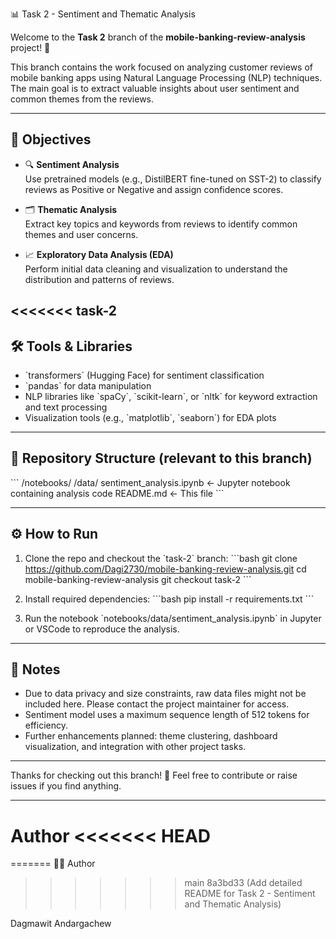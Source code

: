 📊 Task 2 - Sentiment and Thematic Analysis

Welcome to the **Task 2** branch of the **mobile-banking-review-analysis** project! 🚀

This branch contains the work focused on analyzing customer reviews of mobile banking apps using Natural Language Processing (NLP) techniques. The main goal is to extract valuable insights about user sentiment and common themes from the reviews.

---

## 🎯 Objectives

- 🔍 **Sentiment Analysis**  
  Use pretrained models (e.g., DistilBERT fine-tuned on SST-2) to classify reviews as Positive or Negative and assign confidence scores.

- 🗂️ **Thematic Analysis**  
  Extract key topics and keywords from reviews to identify common themes and user concerns.

- 📈 **Exploratory Data Analysis (EDA)**  
  Perform initial data cleaning and visualization to understand the distribution and patterns of reviews.

<<<<<<< task-2
---

## 🛠️ Tools & Libraries

- \`transformers\` (Hugging Face) for sentiment classification  
- \`pandas\` for data manipulation  
- NLP libraries like \`spaCy\`, \`scikit-learn\`, or \`nltk\` for keyword extraction and text processing  
- Visualization tools (e.g., \`matplotlib\`, \`seaborn\`) for EDA plots

---

## 📁 Repository Structure (relevant to this branch)

\`\`\`
/notebooks/
   /data/
      sentiment_analysis.ipynb    ← Jupyter notebook containing analysis code
README.md                       ← This file
\`\`\`

---

## ⚙️ How to Run

1. Clone the repo and checkout the \`task-2\` branch:
   \`\`\`bash
   git clone https://github.com/Dagi2730/mobile-banking-review-analysis.git
   cd mobile-banking-review-analysis
   git checkout task-2
   \`\`\`

2. Install required dependencies:
   \`\`\`bash
   pip install -r requirements.txt
   \`\`\`

3. Run the notebook \`notebooks/data/sentiment_analysis.ipynb\` in Jupyter or VSCode to reproduce the analysis.

---

## 📌 Notes

- Due to data privacy and size constraints, raw data files might not be included here. Please contact the project maintainer for access.
- Sentiment model uses a maximum sequence length of 512 tokens for efficiency.
- Further enhancements planned: theme clustering, dashboard visualization, and integration with other project tasks.

---

Thanks for checking out this branch! 🙌 Feel free to contribute or raise issues if you find anything.

---

Author
<<<<<<< HEAD
=======
=======
👨‍💻 Author
>>>>>>> main
>>>>>>> 8a3bd33 (Add detailed README for Task 2 - Sentiment and Thematic Analysis)

Dagmawit Andargachew
